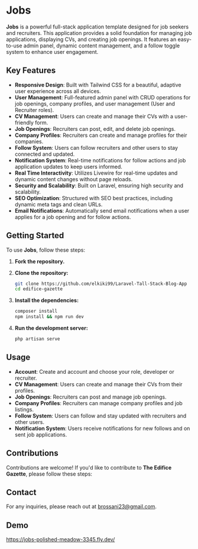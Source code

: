 # Jobs

**Jobs** is a powerful full-stack application template designed for job seekers and recruiters. This application provides a solid foundation for managing job applications, displaying CVs, and creating job openings. It features an easy-to-use admin panel, dynamic content management, and a follow toggle system to enhance user engagement.

## Key Features

- **Responsive Design**: Built with Tailwind CSS for a beautiful, adaptive user experience across all devices.
- **User Management**: Full-featured admin panel with CRUD operations for job openings, company profiles, and user management (User and Recruiter roles).
- **CV Management**: Users can create and manage their CVs with a user-friendly form.
- **Job Openings**: Recruiters can post, edit, and delete job openings.
- **Company Profiles**: Recruiters can create and manage profiles for their companies.
- **Follow System**: Users can follow recruiters and other users to stay connected and updated.
- **Notification System**: Real-time notifications for follow actions and job application updates to keep users informed.
- **Real Time Interactivity**: Utilizes Livewire for real-time updates and dynamic content changes without page reloads.
- **Security and Scalability**: Built on Laravel, ensuring high security and scalability.
- **SEO Optimization**: Structured with SEO best practices, including dynamic meta tags and clean URLs.
- **Email Notifications**: Automatically send email notifications when a user applies for a job opening and for follow actions.

## Getting Started

To use **Jobs**, follow these steps:

1. **Fork the repository.**

2. **Clone the repository:**

    ```bash
    git clone https://github.com/elkiki99/Laravel-Tall-Stack-Blog-App
    cd edifice-gazette
    ```

3. **Install the dependencies:**

    ```bash
    composer install
    npm install && npm run dev
    ```

4. **Run the development server:**

    ```bash
    php artisan serve
    ```

## Usage

- **Account**: Create and account and choose your role, developer or recruiter.
- **CV Management**: Users can create and manage their CVs from their profiles.
- **Job Openings**: Recruiters can post and manage job openings.
- **Company Profiles**: Recruiters can manage company profiles and job listings.
- **Follow System**: Users can follow and stay updated with recruiters and other users.
- **Notification System**: Users receive notifications for new follows and on sent job applications.

## Contributions

Contributions are welcome! If you'd like to contribute to **The Edifice Gazette**, please follow these steps:

## Contact

For any inquiries, please reach out at brossani23@gmail.com.

## Demo

https://jobs-polished-meadow-3345.fly.dev/

